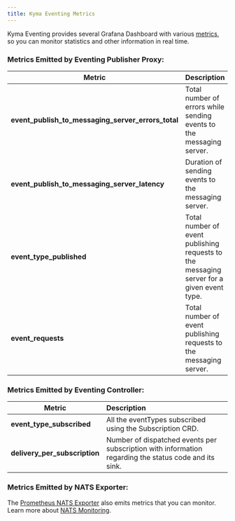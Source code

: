 ```yaml
---
title: Kyma Eventing Metrics
---
```


Kyma Eventing provides several Grafana Dashboard with various [metrics](./evnt-02-eventing-metrics.md), so you can monitor statistics and other information in real time.

### Metrics Emitted by Eventing Publisher Proxy:

| Metric    |  Description |
|-------------|:--------------|
| **event_publish_to_messaging_server_errors_total** | Total number of errors while sending events to the messaging server. |
| **event_publish_to_messaging_server_latency** | Duration of sending events to the messaging server. |
| **event_type_published** | Total number of event publishing requests to the messaging server for a given event type. |
| **event_requests** | Total number of event publishing requests to the messaging server.  |

### Metrics Emitted by Eventing Controller:

| Metric    |  Description |
|-------------|:--------------|
| **event_type_subscribed** | All the eventTypes subscribed using the Subscription CRD. |
| **delivery_per_subscription** | Number of dispatched events per subscription with information regarding the status code and its sink. |

### Metrics Emitted by NATS Exporter:

The [Prometheus NATS Exporter](https://github.com/nats-io/prometheus-nats-exporter) also emits metrics that you can monitor. Learn more about [NATS Monitoring](https://docs.nats.io/running-a-nats-service/configuration/monitoring#jetstream-information).  
 
